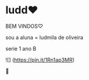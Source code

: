# ludd♥
BEM VINDOS♡

sou a aluna = ludmila de oliveira 

serie 1 ano B 

![] (https://pin.it/1Rn1ap3MR)

💜
